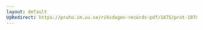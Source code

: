 ```yaml
---
layout: default
UpRedirect: https://pruto.im.uu.se/riksdagen-records-pdf/1875/prot-1875--ak--015/prot-1875--ak--015_011.pdf
---
```


